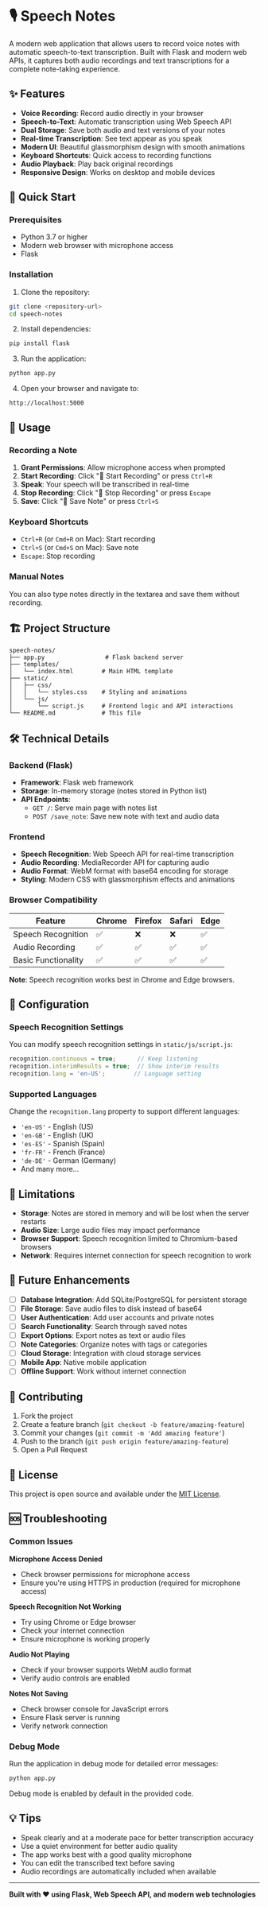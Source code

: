 # 🎙️ Speech Notes

A modern web application that allows users to record voice notes with automatic speech-to-text transcription. Built with Flask and modern web APIs, it captures both audio recordings and text transcriptions for a complete note-taking experience.

## ✨ Features

- **Voice Recording**: Record audio directly in your browser
- **Speech-to-Text**: Automatic transcription using Web Speech API
- **Dual Storage**: Save both audio and text versions of your notes
- **Real-time Transcription**: See text appear as you speak
- **Modern UI**: Beautiful glassmorphism design with smooth animations
- **Keyboard Shortcuts**: Quick access to recording functions
- **Audio Playback**: Play back original recordings
- **Responsive Design**: Works on desktop and mobile devices

## 🚀 Quick Start

### Prerequisites

- Python 3.7 or higher
- Modern web browser with microphone access
- Flask

### Installation

1. Clone the repository:
```bash
git clone <repository-url>
cd speech-notes
```

2. Install dependencies:
```bash
pip install flask
```

3. Run the application:
```bash
python app.py
```

4. Open your browser and navigate to:
```
http://localhost:5000
```

## 📖 Usage

### Recording a Note

1. **Grant Permissions**: Allow microphone access when prompted
2. **Start Recording**: Click "🎤 Start Recording" or press `Ctrl+R`
3. **Speak**: Your speech will be transcribed in real-time
4. **Stop Recording**: Click "🛑 Stop Recording" or press `Escape`
5. **Save**: Click "💾 Save Note" or press `Ctrl+S`

### Keyboard Shortcuts

- `Ctrl+R` (or `Cmd+R` on Mac): Start recording
- `Ctrl+S` (or `Cmd+S` on Mac): Save note
- `Escape`: Stop recording

### Manual Notes

You can also type notes directly in the textarea and save them without recording.

## 🏗️ Project Structure

```
speech-notes/
├── app.py                 # Flask backend server
├── templates/
│   └── index.html        # Main HTML template
├── static/
│   ├── css/
│   │   └── styles.css    # Styling and animations
│   └── js/
│       └── script.js     # Frontend logic and API interactions
└── README.md             # This file
```

## 🛠️ Technical Details

### Backend (Flask)

- **Framework**: Flask web framework
- **Storage**: In-memory storage (notes stored in Python list)
- **API Endpoints**:
  - `GET /`: Serve main page with notes list
  - `POST /save_note`: Save new note with text and audio data

### Frontend

- **Speech Recognition**: Web Speech API for real-time transcription
- **Audio Recording**: MediaRecorder API for capturing audio
- **Audio Format**: WebM format with base64 encoding for storage
- **Styling**: Modern CSS with glassmorphism effects and animations

### Browser Compatibility

| Feature | Chrome | Firefox | Safari | Edge |
|---------|--------|---------|--------|------|
| Speech Recognition | ✅ | ❌ | ❌ | ✅ |
| Audio Recording | ✅ | ✅ | ✅ | ✅ |
| Basic Functionality | ✅ | ✅ | ✅ | ✅ |

**Note**: Speech recognition works best in Chrome and Edge browsers.

## 🔧 Configuration

### Speech Recognition Settings

You can modify speech recognition settings in `static/js/script.js`:

```javascript
recognition.continuous = true;      // Keep listening
recognition.interimResults = true;  // Show interim results
recognition.lang = 'en-US';        // Language setting
```

### Supported Languages

Change the `recognition.lang` property to support different languages:
- `'en-US'` - English (US)
- `'en-GB'` - English (UK)
- `'es-ES'` - Spanish (Spain)
- `'fr-FR'` - French (France)
- `'de-DE'` - German (Germany)
- And many more...

## 🚨 Limitations

- **Storage**: Notes are stored in memory and will be lost when the server restarts
- **Audio Size**: Large audio files may impact performance
- **Browser Support**: Speech recognition limited to Chromium-based browsers
- **Network**: Requires internet connection for speech recognition to work

## 🔮 Future Enhancements

- [ ] **Database Integration**: Add SQLite/PostgreSQL for persistent storage
- [ ] **File Storage**: Save audio files to disk instead of base64
- [ ] **User Authentication**: Add user accounts and private notes
- [ ] **Search Functionality**: Search through saved notes
- [ ] **Export Options**: Export notes as text or audio files
- [ ] **Note Categories**: Organize notes with tags or categories
- [ ] **Cloud Storage**: Integration with cloud storage services
- [ ] **Mobile App**: Native mobile application
- [ ] **Offline Support**: Work without internet connection

## 🤝 Contributing

1. Fork the project
2. Create a feature branch (`git checkout -b feature/amazing-feature`)
3. Commit your changes (`git commit -m 'Add amazing feature'`)
4. Push to the branch (`git push origin feature/amazing-feature`)
5. Open a Pull Request

## 📝 License

This project is open source and available under the [MIT License](LICENSE).

## 🆘 Troubleshooting

### Common Issues

**Microphone Access Denied**
- Check browser permissions for microphone access
- Ensure you're using HTTPS in production (required for microphone access)

**Speech Recognition Not Working**
- Try using Chrome or Edge browser
- Check your internet connection
- Ensure microphone is working properly

**Audio Not Playing**
- Check if your browser supports WebM audio format
- Verify audio controls are enabled

**Notes Not Saving**
- Check browser console for JavaScript errors
- Ensure Flask server is running
- Verify network connection

### Debug Mode

Run the application in debug mode for detailed error messages:

```bash
python app.py
```

Debug mode is enabled by default in the provided code.

## 💡 Tips

- Speak clearly and at a moderate pace for better transcription accuracy
- Use a quiet environment for better audio quality
- The app works best with a good quality microphone
- You can edit the transcribed text before saving
- Audio recordings are automatically included when available

---

**Built with ❤️ using Flask, Web Speech API, and modern web technologies**

